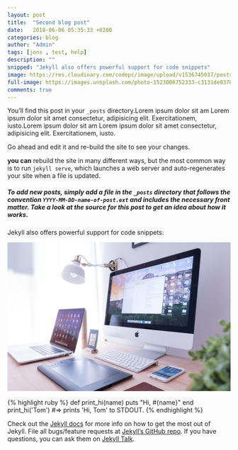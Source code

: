 ```yaml
---
layout: post
title:  "Second blog post"
date:   2018-06-06 05:35:33 +0200
categories: blog
author: "Admin"
tags: [jons , test, help] 
description: ""
snipped: "Jekyll also offers powerful support for code snippets"
image: https://res.cloudinary.com/codepc/image/upload/v1536745037/posts/edytor-kodu/images-laptop-code-editor-codepc.pl-big.jpg
full-image: https://images.unsplash.com/photo-1523006752333-c3131de0378f?ixlib=rb-0.3.5&s=ebfa3f3adbdf4d0d8c8296a7a942e3a6&auto=format&fit=crop&w=1630&q=80
comments: true
---
```

You’ll find this post in your `_posts` directory.Lorem ipsum dolor sit am Lorem ipsum dolor sit amet consectetur, adipisicing elit. Exercitationem, iusto.Lorem ipsum dolor sit am Lorem ipsum dolor sit amet consectetur, adipisicing elit. Exercitationem, iusto.

Go ahead 
and edit it and re-build the site to see your changes.

 **you can** rebuild the site in many different ways, but the most common way is to run `jekyll serve`, which launches a web server and auto-regenerates your site when a file is updated.

##### To add new posts, simply add a file in the `_posts` directory that follows the convention `YYYY-MM-DD-name-of-post.ext` and includes the necessary front matter. Take a look at the source for this post to get an idea about how it works.

Jekyll also offers powerful support for code snippets:

<img src="/assets/images/photo-1496171367470-9ed9a91ea931.png" class="img-fluid shadow-sm">

{% highlight ruby %}
def print_hi(name)
  puts "Hi, #{name}"
end
print_hi('Tom')
#=> prints 'Hi, Tom' to STDOUT.
{% endhighlight %}

Check out the [Jekyll docs][jekyll-docs] for more info on how to get the most out of Jekyll. File all bugs/feature requests at [Jekyll’s GitHub repo][jekyll-gh]. If you have questions, you can ask them on [Jekyll Talk][jekyll-talk].

[jekyll-docs]: https://jekyllrb.com/docs/home
[jekyll-gh]:   https://github.com/jekyll/jekyll
[jekyll-talk]: https://talk.jekyllrb.com/
